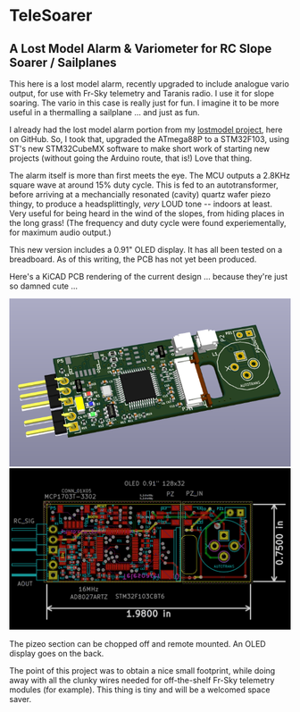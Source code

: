 # TeleSoarer
## A Lost Model Alarm &amp; Variometer for RC Slope Soarer / Sailplanes

This here is a lost model alarm, recently upgraded to include analogue vario output, for use with Fr-Sky telemetry and Taranis radio. I use it for slope soaring. The vario in this case is really just for fun. I imagine it to be more useful in a thermalling a sailplane ... and just as fun.

I already had the lost model alarm portion from my [lostmodel project](https://github.com/gruvin/lostmodel), here on GitHub. 
So, I took that, upgraded the ATmega88P to a STM32F103, using ST's new STM32CubeMX software to make short work of starting new projects (without going the Arduino route, that is!) Love that thing.

The alarm itself is more than first meets the eye. The MCU outputs a 2.8KHz square wave at around 15% duty cycle. This is fed to an autotransformer, before arriving at a mechancially resonated (cavity) quartz wafer piezo thingy, to produce a headsplittingly, _very_ LOUD tone -- indoors at least. Very useful for being heard in the wind of the slopes, from hiding places in the long grass! (The frequency and duty cycle were found experiementally, for maximum audio output.)

This new version includes a 0.91" OLED display. It has all been tested on a breadboard. As of this writing, the PCB has not yet been produced. 

Here's a KiCAD PCB rendering of the current design ... because they're just so damned cute ...

<img src="img/kicad_render.png">
<img src="img/kicad_size.png">

The pizeo section can be chopped off and remote mounted. An OLED display goes on the back.

The point of this project was to obtain a nice small footprint, while doing away with all the clunky wires needed for off-the-shelf Fr-Sky telemetry modules (for example). This thing is tiny and will be a welcomed space saver.

